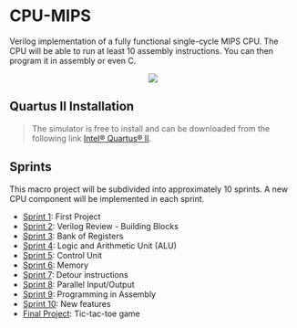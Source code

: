
# CPU-MIPS
Verilog implementation of a fully functional single-cycle MIPS CPU. The CPU will be able to run at least 10 assembly instructions. You can then program it in assembly or even C. 

<p align="center">
        <img src="https://sm.ign.com/t/ign_hu/screenshot/default/brand-and-logo-wallpaper-intel-logo-2560x1024_7ub7.1280.jpg"
             ">
    </a>
</p>


## Quartus II Installation
> The simulator is free to install and can be downloaded from the following link [Intel® Quartus® II](https://www.intel.com/content/www/us/en/software-kit/711791/intel-quartus-ii-web-edition-design-software-version-13-0sp1-for-windows.html).

## Sprints

This macro project will be subdivided into approximately 10 sprints. A new CPU component will be implemented in each sprint.

- [Sprint 1](https://github.com/NibiruFT/CPU-MIPS/tree/main/Sprint%201): First Project
- [Sprint 2](https://github.com/NibiruFT/CPU-MIPS/tree/main/Sprint%202): Verilog Review - Building Blocks
- [Sprint 3](https://github.com/NibiruFT/CPU-MIPS/tree/main/Sprint%203): Bank of Registers
- [Sprint 4](https://github.com/NibiruFT/CPU-MIPS/tree/main/Sprint%204): Logic and Arithmetic Unit (ALU)
- [Sprint 5](https://github.com/NibiruFT/CPU-MIPS/tree/main/Sprint%205): Control Unit
- [Sprint 6](https://github.com/NibiruFT/CPU-MIPS/tree/main/Sprint%206): Memory
- [Sprint 7](https://github.com/NibiruFT/CPU-MIPS/tree/main/Sprint%207): Detour instructions
- [Sprint 8](https://github.com/NibiruFT/CPU-MIPS/tree/main/Sprint%208): Parallel Input/Output
- [Sprint 9](https://github.com/NibiruFT/CPU-MIPS/tree/main/Sprint%209): Programming in Assembly
- [Sprint 10](https://github.com/NibiruFT/CPU-MIPS/tree/main/Sprint%2010): New features
- [Final Project](https://drive.google.com/file/d/1Vd1tH8Jyzs-5ZHSOEnIuy79pXlHDQCXy/view): Tic-tac-toe game
